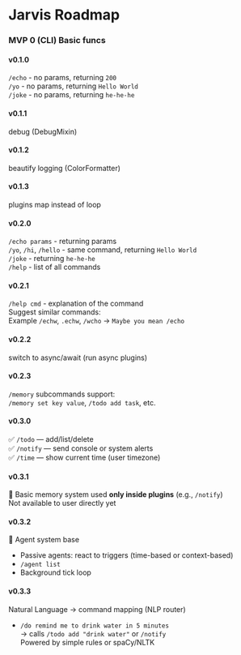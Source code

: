 # Jarvis Roadmap

### MVP 0 (CLI) Basic funcs

#### v0.1.0
`/echo` - no params, returning `200`  
`/yo` - no params, returning `Hello World`  
`/joke` - no params, returning `he-he-he`

#### v0.1.1
debug (DebugMixin)

#### v0.1.2
beautify logging (ColorFormatter)

#### v0.1.3
plugins map instead of loop

#### v0.2.0
`/echo params` - returning params  
`/yo`, `/hi`, `/hello` - same command, returning `Hello World`  
`/joke` - returning `he-he-he`  
`/help` - list of all commands

#### v0.2.1
`/help cmd` - explanation of the command  
Suggest similar commands:  
Example `/echw`, `.echw`, `/wcho` → `Maybe you mean /echo`

#### v0.2.2
switch to async/await (run async plugins)

#### v0.2.3
`/memory`
subcommands support:  
`/memory set key value`, `/todo add task`, etc.

#### v0.3.0
✅ `/todo` — add/list/delete  
✅ `/notify` — send console or system alerts  
✅ `/time` — show current time (user timezone)

#### v0.3.1
🧠 Basic memory system used **only inside plugins** (e.g., `/notify`)  
Not available to user directly yet

#### v0.3.2
🤖 Agent system base  
- Passive agents: react to triggers (time-based or context-based)  
- `/agent list`  
- Background tick loop

#### v0.3.3
Natural Language → command mapping (NLP router)  
- `/do remind me to drink water in 5 minutes`  
→ calls `/todo add "drink water"` or `/notify`  
Powered by simple rules or spaCy/NLTK